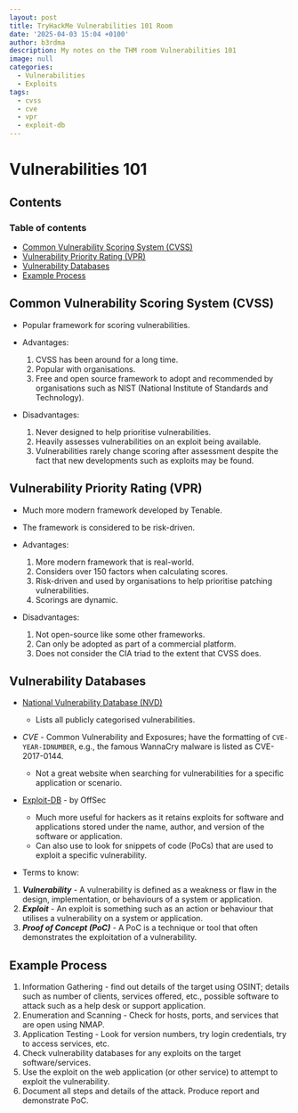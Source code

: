 ```yaml
---
layout: post
title: TryHackMe Vulnerabilities 101 Room
date: '2025-04-03 15:04 +0100'
author: b3rdma
description: My notes on the THM room Vulnerabilities 101
image: null
categories:
  - Vulnerabilities
  - Exploits
tags:
  - cvss
  - cve
  - vpr
  - exploit-db
---
```

# Vulnerabilities 101

## Contents

### Table of contents

<!-- toc -->

- [Common Vulnerability Scoring System (CVSS)](#common-vulnerability-scoring-system-cvss)
- [Vulnerability Priority Rating (VPR)](#vulnerability-priority-rating-vpr)
- [Vulnerability Databases](#vulnerability-databases)
- [Example Process](#example-process)

<!-- tocstop -->

## Common Vulnerability Scoring System (CVSS)

- Popular framework for scoring vulnerabilities.

- Advantages:

  1. CVSS has been around for a long time.
  2. Popular with organisations.
  3. Free and open source framework to adopt and recommended by organisations such as NIST (National Institute of Standards and Technology).

- Disadvantages:

  1. Never designed to help prioritise vulnerabilities.
  2. Heavily assesses vulnerabilities on an exploit being available.
  3. Vulnerabilities rarely change scoring after assessment despite the fact that new developments such as exploits may be found.

## Vulnerability Priority Rating (VPR)

- Much more modern framework developed by Tenable.
- The framework is considered to be risk-driven.

- Advantages:

  1. More modern framework that is real-world.
  2. Considers over 150 factors when calculating scores.
  3. Risk-driven and used by organisations to help prioritise patching vulnerabilities.
  4. Scorings are dynamic.

- Disadvantages:

  1. Not open-source like some other frameworks.
  2. Can only be adopted as part of a commercial platform.
  3. Does not consider the CIA triad to the extent that CVSS does.

## Vulnerability Databases

- [National Vulnerability Database (NVD)](https://nvd.nist.gov/vuln)

  - Lists all publicly categorised vulnerabilities.

- _CVE_ - Common Vulnerability and Exposures; have the formatting of `CVE-YEAR-IDNUMBER`, e.g., the famous WannaCry malware is listed as CVE-2017-0144.

  - Not a great website when searching for vulnerabilities for a specific application or scenario.

- [Exploit-DB](https://www.exploit-db.com) - by OffSec

  - Much more useful for hackers as it retains exploits for software and applications stored under the name, author, and version of the software or application.
  - Can also use to look for snippets of code (PoCs) that are used to exploit a specific vulnerability.

- Terms to know:

1. **_Vulnerability_** - A vulnerability is defined as a weakness or flaw in the design, implementation, or behaviours of a system or application.
2. **_Exploit_** - An exploit is something such as an action or behaviour that utilises a vulnerability on a system or application.
3. **_Proof of Concept (PoC)_** - A PoC is a technique or tool that often demonstrates the exploitation of a vulnerability.

## Example Process

1. Information Gathering - find out details of the target using OSINT; details such as number of clients, services offered, etc., possible software to attack such as a help desk or support application.
2. Enumeration and Scanning - Check for hosts, ports, and services that are open using NMAP.
3. Application Testing - Look for version numbers, try login credentials, try to access services, etc.
4. Check vulnerability databases for any exploits on the target software/services.
5. Use the exploit on the web application (or other service) to attempt to exploit the vulnerability.
6. Document all steps and details of the attack. Produce report and demonstrate PoC.

